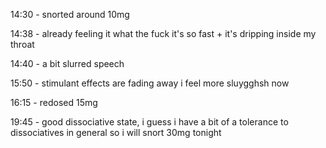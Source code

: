
14:30 - snorted around 10mg

14:38 - already feeling it what the fuck it's so fast + it's dripping inside my throat

14:40 - a bit slurred speech

15:50 - stimulant effects are fading away i feel more sluygghsh now

16:15 - redosed 15mg

19:45 - good dissociative state, i guess i have a bit of a tolerance to dissociatives in general so i will snort 30mg tonight